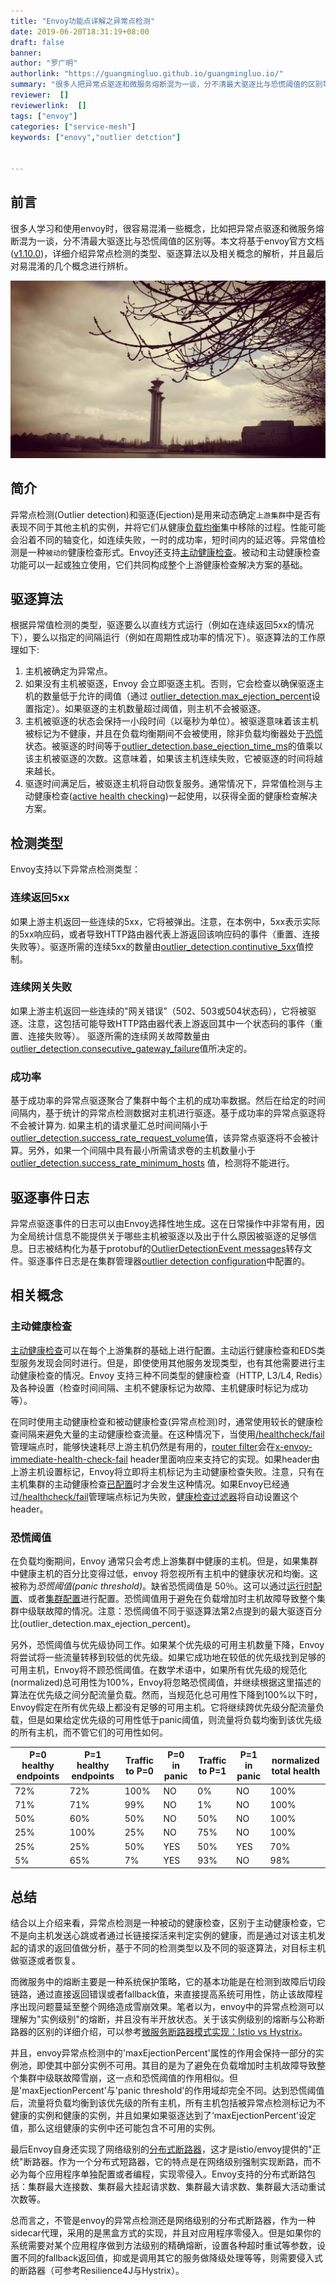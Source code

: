 ```yaml
---
title: "Envoy功能点详解之异常点检测"
date: 2019-06-20T18:31:19+08:00
draft: false
banner: 
author: "罗广明"
authorlink: "https://guangmingluo.github.io/guangmingluo.io/"
summary: "很多人把异常点驱逐和微服务熔断混为一谈，分不清最大驱逐比与恐慌阈值的区别等。本文将基于envoy官方文档(v1.10.0)，详细介绍异常点检测的类型、驱逐算法以及相关概念的解析。"
reviewer:  []
reviewerlink:  []
tags: ["envoy"]
categories: ["service-mesh"]
keywords: ["enovy","outlier detction"]


---
```


## 前言

很多人学习和使用envoy时，很容易混淆一些概念，比如把异常点驱逐和微服务熔断混为一谈，分不清最大驱逐比与恐慌阈值的区别等。本文将基于envoy官方文档([v1.10.0](https://www.envoyproxy.io/docs/envoy/v1.10.0/))，详细介绍异常点检测的类型、驱逐算法以及相关概念的解析，并且最后对易混淆的几个概念进行辨析。

![luoguangming-aoseng](luoguangming-aoseng.jpeg)

## 简介

异常点检测(Outlier detection)和驱逐(Ejection)是用来动态确定`上游集群`中是否有表现不同于其他主机的实例，并将它们从健康[负载均衡](https://www.envoyproxy.io/docs/envoy/v1.10.0/intro/arch_overview/load_balancing/overview#arch-overview-load-balancing)集中移除的过程。性能可能会沿着不同的轴变化，如连续失败，一时的成功率，短时间内的延迟等。异常值检测是一种`被动的`健康检查形式。Envoy还支持[主动健康检查](https://www.envoyproxy.io/docs/envoy/v1.10.0/intro/arch_overview/health_checking#arch-overview-health-checking)。被动和主动健康检查功能可以一起或独立使用，它们共同构成整个上游健康检查解决方案的基础。

## 驱逐算法

根据异常值检测的类型，驱逐要么以直线方式运行（例如在连续返回5xx的情况下），要么以指定的间隔运行（例如在周期性成功率的情况下）。驱逐算法的工作原理如下:

1. 主机被确定为异常点。
2. 如果没有主机被驱逐，Envoy 会立即驱逐主机。否则，它会检查以确保驱逐主机的数量低于允许的阈值（通过 [outlier_detection.max_ejection_percent](https://www.envoyproxy.io/docs/envoy/v1.10.0/api-v2/api/v2/cluster/outlier_detection.proto#envoy-api-field-cluster-outlierdetection-max-ejection-percent)设置指定）。如果驱逐的主机数量超过阈值，则主机不会被驱逐。
3. 主机被驱逐的状态会保持一小段时间（以毫秒为单位）。被驱逐意味着该主机被标记为不健康，并且在负载均衡期间不会被使用，除非负载均衡器处于[恐慌](https://www.envoyproxy.io/docs/envoy/v1.10.0/intro/arch_overview/load_balancing/panic_threshold#arch-overview-load-balancing-panic-threshold)状态。被驱逐的时间等于[outlier_detection.base_ejection_time_ms](https://www.envoyproxy.io/docs/envoy/v1.10.0/api-v2/api/v2/cluster/outlier_detection.proto#envoy-api-field-cluster-outlierdetection-base-ejection-time)的值乘以该主机被驱逐的次数。这意味着，如果该主机连续失败，它被驱逐的时间将越来越长。
4. 驱逐时间满足后，被驱逐主机将自动恢复服务。通常情况下，异常值检测与主动健康检查([active health checking](https://www.envoyproxy.io/docs/envoy/v1.10.0/intro/arch_overview/health_checking#arch-overview-health-checking))一起使用，以获得全面的健康检查解决方案。

## 检测类型

Envoy支持以下异常点检测类型：

### 连续返回5xx

如果上游主机返回一些连续的5xx，它将被弹出。注意，在本例中，5xx表示实际的5xx响应码，或者导致HTTP路由器代表上游返回该响应码的事件（重置、连接失败等）。驱逐所需的连续5xx的数量由[outlier_detection.continutive_5xx](https://www.envoyproxy.io/docs/envoy/v1.10.0/api-v2/api/v2/cluster/outlier_detection.proto#envoy-api-field-cluster-outlierdetection-consecutive-5xx)值控制。

### 连续网关失败

如果上游主机返回一些连续的"网关错误”（502、503或504状态码），它将被驱逐。注意，这包括可能导致HTTP路由器代表上游返回其中一个状态码的事件（重置、连接失败等）。 驱逐所需的连续网关故障数量由[outlier_detection.consecutive_gateway_failure](https://www.envoyproxy.io/docs/envoy/v1.10.0/api-v2/api/v2/cluster/outlier_detection.proto#envoy-api-field-cluster-outlierdetection-consecutive-gateway-failure)值所决定的。

### 成功率

基于成功率的异常点驱逐聚合了集群中每个主机的成功率数据。然后在给定的时间间隔内，基于统计的异常点检测数据对主机进行驱逐。基于成功率的异常点驱逐将不会被计算为. 如果主机的请求量汇总时间间隔小于[outlier_detection.success_rate_request_volume](https://www.envoyproxy.io/docs/envoy/v1.10.0/api-v2/api/v2/cluster/outlier_detection.proto#envoy-api-field-cluster-outlierdetection-success-rate-request-volume)值，该异常点驱逐将不会被计算。另外，如果一个间隔中具有最小所需请求卷的主机数量小于[outlier_detection.success_rate_minimum_hosts](https://www.envoyproxy.io/docs/envoy/v1.10.0/api-v2/api/v2/cluster/outlier_detection.proto#envoy-api-field-cluster-outlierdetection-success-rate-minimum-hosts) 值，检测将不能进行。

## 驱逐事件日志

异常点驱逐事件的日志可以由Envoy选择性地生成。这在日常操作中非常有用，因为全局统计信息不能提供关于哪些主机被驱逐以及出于什么原因被驱逐的足够信息。日志被结构化为基于protobuf的[OutlierDetectionEvent messages](https://www.envoyproxy.io/docs/envoy/v1.10.0/api-v2/data/cluster/v2alpha/outlier_detection_event.proto#envoy-api-msg-data-cluster-v2alpha-outlierdetectionevent)转存文件。驱逐事件日志是在集群管理器[outlier detection configuration](https://www.envoyproxy.io/docs/envoy/v1.10.0/api-v2/config/bootstrap/v2/bootstrap.proto#envoy-api-field-config-bootstrap-v2-clustermanager-outlier-detection)中配置的。

## 相关概念

### 主动健康检查

[主动健康检查](https://www.envoyproxy.io/docs/envoy/v1.10.0/intro/arch_overview/health_checking)可以在每个上游集群的基础上进行配置。主动运行健康检查和EDS类型服务发现会同时进行。但是，即使使用其他服务发现类型，也有其他需要进行主动健康检查的情况。Envoy 支持三种不同类型的健康检查（HTTP,  L3/L4, Redis）及各种设置（检查时间间隔、主机不健康标记为故障、主机健康时标记为成功等）。

在同时使用主动健康检查和被动健康检查(异常点检测)时，通常使用较长的健康检查间隔来避免大量的主动健康检查流量。在这种情况下，当使用[/healthcheck/fail](https://www.envoyproxy.io/docs/envoy/v1.10.0/operations/admin#operations-admin-interface-healthcheck-fail)管理端点时，能够快速耗尽上游主机仍然是有用的，[router filter](https://www.envoyproxy.io/docs/envoy/v1.10.0/configuration/http_filters/router_filter#config-http-filters-router)会在[x-envoy-immediate-health-check-fail](https://www.envoyproxy.io/docs/envoy/v1.10.0/configuration/http_filters/router_filter#config-http-filters-router-x-envoy-immediate-health-check-fail) header里面响应来支持它的实现。如果header由上游主机设置标记，Envoy将立即将主机标记为主动健康检查失败。注意，只有在主机集群的主动健康检查[已配置](https://www.envoyproxy.io/docs/envoy/v1.10.0/configuration/cluster_manager/cluster_hc#config-cluster-manager-cluster-hc)时才会发生这种情况。如果Envoy已经通过[/healthcheck/fail](https://www.envoyproxy.io/docs/envoy/v1.10.0/operations/admin#operations-admin-interface-healthcheck-fail)管理端点标记为失败，[健康检查过滤器](https://www.envoyproxy.io/docs/envoy/v1.10.0/configuration/http_filters/health_check_filter#config-http-filters-health-check)将自动设置这个header。

### 恐慌阈值

在负载均衡期间，Envoy 通常只会考虑上游集群中健康的主机。但是，如果集群中健康主机的百分比变得过低，envoy 将忽视所有主机中的健康状况和均衡。这被称为*恐慌阈值(panic threshold)*。缺省恐慌阈值是 50％。这可以通过[运行时配置](https://www.envoyproxy.io/docs/envoy/v1.10.0/configuration/cluster_manager/cluster_runtime#config-cluster-manager-cluster-runtime)、或者[集群配置](https://www.envoyproxy.io/docs/envoy/latest/api-v2/api/v2/cds.proto#envoy-api-field-cluster-commonlbconfig-healthy-panic-threshold)进行配置。恐慌阈值用于避免在负载增加时主机故障导致整个集群中级联故障的情况。注意：恐慌阈值不同于驱逐算法第2点提到的最大驱逐百分比(outlier_detection.max_ejection_percent)。

另外，恐慌阈值与优先级协同工作。如果某个优先级的可用主机数量下降，Envoy将尝试将一些流量转移到较低的优先级。如果它成功地在较低的优先级找到足够的可用主机，Envoy将不顾恐慌阈值。在数学术语中，如果所有优先级的规范化(normalized)总可用性为100%，Envoy将忽略恐慌阈值，并继续根据这里描述的算法在优先级之间分配流量负载。然而，当规范化总可用性下降到100%以下时，Envoy假定在所有优先级上都没有足够的可用主机。它将继续跨优先级分配流量负载，但是如果给定优先级的可用性低于panic阈值，则流量将负载均衡到该优先级的所有主机，而不管它们的可用性如何。

| P=0 healthy endpoints | P=1 healthy endpoints | Traffic to P=0 | P=0 in panic | Traffic to P=1 | P=1 in panic | normalized total health |
| --------------------- | --------------------- | -------------- | ------------ | -------------- | ------------ | ----------------------- |
| 72%                   | 72%                   | 100%           | NO           | 0%             | NO           | 100%                    |
| 71%                   | 71%                   | 99%            | NO           | 1%             | NO           | 100%                    |
| 50%                   | 60%                   | 50%            | NO           | 50%            | NO           | 100%                    |
| 25%                   | 100%                  | 25%            | NO           | 75%            | NO           | 100%                    |
| 25%                   | 25%                   | 50%            | YES          | 50%            | YES          | 70%                     |
| 5%                    | 65%                   | 7%             | YES          | 93%            | NO           | 98%                     |

## 总结

结合以上介绍来看，异常点检测是一种被动的健康检查，区别于主动健康检查，它不是向主机发送心跳或者通过长链接探活来判定实例的健康，而是通过对该主机发起的请求的返回值做分析，基于不同的检测类型以及不同的驱逐算法，对目标主机做驱逐或者恢复。

而微服务中的熔断主要是一种系统保护策略，它的基本功能是在检测到故障后切段链路，通过直接返回错误或者fallback值，来直接提高系统可用性，防止该故障程序出现问题蔓延至整个网络造成雪崩效果。笔者以为，envoy中的异常点检测可以理解为"实例级别"的熔断，并且没有半开放状态。关于该实例级别的熔断与公称断路器的区别的详细介绍，可以参考[微服务断路器模式实现：Istio vs Hystrix](http://www.servicemesher.com/blog/istio-vs-hystrix-circuit-breaker/)。

并且，envoy异常点检测中的'maxEjectionPercent'属性的作用会保持一部分的实例池，即使其中部分实例不可用。其目的是为了避免在负载增加时主机故障导致整个集群中级联故障雪崩，这一点和恐慌阈值的作用相似。但是'maxEjectionPercent'与'panic threshold'的作用域却完全不同。达到恐慌阈值后，流量将负载均衡到该优先级的所有主机，所有主机包括被异常点检测标记为不健康的实例和健康的实例，并且如果如果驱逐达到了‘maxEjectionPercent’设定值，那么这组健康的实例中还可能包含不可用的实例。

最后Envoy自身还实现了网络级别的[分布式断路器](https://www.envoyproxy.io/docs/envoy/v1.10.0/intro/arch_overview/circuit_breaking)，这才是istio/envoy提供的"正统"断路器。作为一个分布式短路器，它的特点是在网络级别强制实现断路，而不必为每个应用程序单独配置或者编程，实现零侵入。Envoy支持的分布式断路包括：集群最大连接数、集群最大挂起请求数、集群最大请求数、集群最大活动重试次数等。

总而言之，不管是envoy的异常点检测还是网络级别的分布式断路器，作为一种sidecar代理，采用的是黑盒方式的实现，并且对应用程序零侵入。但是如果你的系统需要对某个应用程序做到方法级别的精确熔断，设置各种超时重试等参数，设置不同的fallback返回值，抑或是调用其它的服务做降级处理等等，则需要侵入式的断路器（可参考Resilience4J与Hystrix）。
